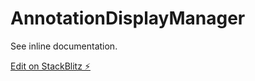 # AnnotationDisplayManager

See inline documentation.

[Edit on StackBlitz ⚡️](https://stackblitz.com/edit/js-pngfsr)

